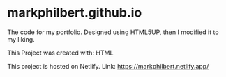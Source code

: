 # markphilbert.github.io

The code for my portfolio. Designed using HTML5UP, then I modified it to my liking.

This Project was created with:
HTML

This project is hosted on Netlify.
Link: https://markphilbert.netlify.app/
